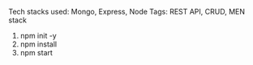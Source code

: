 Tech stacks used: Mongo, Express, Node
Tags: REST API, CRUD, MEN stack
1) npm init -y
2) npm install
3) npm start
